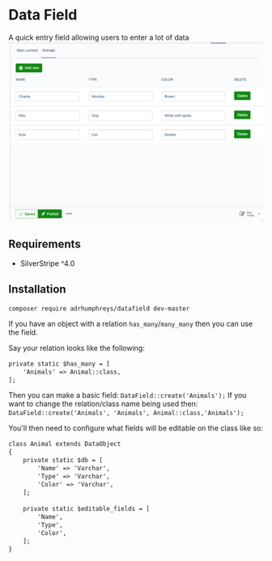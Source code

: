 # Data Field
A quick entry field allowing users to enter a lot of data
![](./example.png)

## Requirements

* SilverStripe ^4.0

## Installation

```
composer require adrhumphreys/datafield dev-master
```

If you have an object with a relation `has_many`/`many_many` then you can use the field.

Say your relation looks like the following:
```
private static $has_many = [
    'Animals' => Animal::class,
];
```

Then you can make a basic field: `DataField::create('Animals');`
If you want to change the relation/class name being used then: `DataField::create('Animals', 'Animals', Animal::class,'Animals');`

You'll then need to configure what fields will be editable on the class like so:
```
class Animal extends DataObject
{
    private static $db = [
        'Name' => 'Varchar',
        'Type' => 'Varchar',
        'Color' => 'Varchar',
    ];

    private static $editable_fields = [
        'Name',
        'Type',
        'Color',
    ];
}
```
